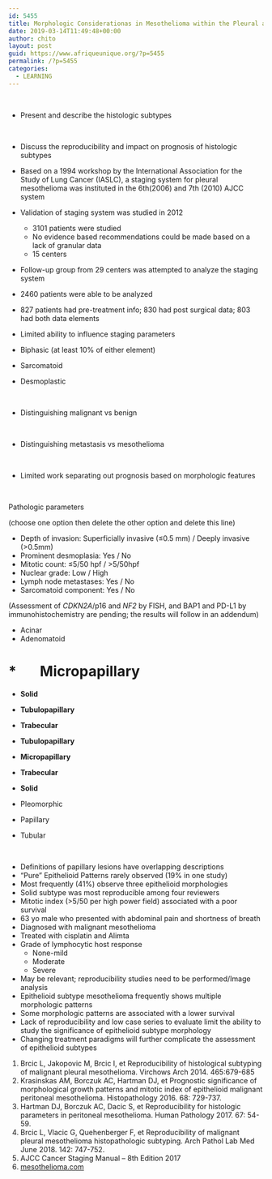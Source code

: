```yaml
---
id: 5455
title: Morphologic Considerationas in Mesothelioma within the Pleural and Peritoneal Cavities
date: 2019-03-14T11:49:48+00:00
author: chito
layout: post
guid: https://www.afriqueunique.org/?p=5455
permalink: /?p=5455
categories:
  - LEARNING
---
```

&nbsp;

  * Present and describe the histologic subtypes

&nbsp;

  * Discuss the reproducibility and impact on prognosis of histologic subtypes
  * Based on a 1994 workshop by the International Association for the Study of Lung Cancer (IASLC), a staging system for pleural mesothelioma was instituted in the 6th(2006) and 7th (2010) AJCC system
  * Validation of staging system was studied in 2012 
      * 3101 patients were studied
      * No evidence based recommendations could be made based on a lack of granular data
      * 15 centers

  * Follow-up group from 29 centers was attempted to analyze the staging system
  * 2460 patients were able to be analyzed
  * 827 patients had pre-treatment info; 830 had post surgical data; 803 had both data elements
  * Limited ability to influence staging parameters
  * Biphasic (at least 10% of either element)
  * Sarcomatoid
  * Desmoplastic

&nbsp;

  * Distinguishing malignant vs benign

&nbsp;

  * Distinguishing metastasis vs mesothelioma

&nbsp;

  * Limited work separating out prognosis based on morphologic features

&nbsp;

Pathologic parameters

(choose one option then delete the other option and delete this line)

  * Depth of invasion: Superficially invasive (≤0.5 mm) / Deeply invasive (>0.5mm)
  * Prominent desmoplasia: Yes / No
  * Mitotic count: ≤5/50 hpf / >5/50hpf
  * Nuclear grade: Low / High
  * Lymph node metastases: Yes / No
  * Sarcomatoid component: Yes / No

(Assessment of _CDKN2A_/p16 and _NF2_ by FISH, and BAP1 and PD-L1 by immunohistochemistry are pending; the results will follow in an addendum)

  * Acinar
  * Adenomatoid

# *       Micropapillary

  * **Solid**
  * **Tubulopapillary**
  * **Trabecular**

  * **Tubulopapillary**
  * **Micropapillary**
  * **Trabecular**
  * **Solid**
  * Pleomorphic
  * Papillary
  * Tubular

&nbsp;

  * Definitions of papillary lesions have overlapping descriptions
  * “Pure” Epithelioid Patterns rarely observed (19% in one study)
  * Most frequently (41%) observe three epithelioid morphologies
  * Solid subtype was most reproducible among four reviewers
  * Mitotic index (>5/50 per high power field) associated with a poor survival
  * 63 yo male who presented with abdominal pain and shortness of breath
  * Diagnosed with malignant mesothelioma
  * Treated with cisplatin and Alimta
  * Grade of lymphocytic host response 
      * None-mild
      * Moderate
      * Severe
  * May be relevant; reproducibility studies need to be performed/Image analysis
  * Epithelioid subtype mesothelioma frequently shows multiple morphologic patterns
  * Some morphologic patterns are associated with a lower survival
  * Lack of reproducibility and low case series to evaluate limit the ability to study the significance of epithelioid subtype morphology
  * Changing treatment paradigms will further complicate the assessment of epithelioid subtypes

  1. Brcic L, Jakopovic M, Brcic I, et Reproducibility of histological subtyping of malignant pleural mesothelioma. Virchows Arch 2014. 465:679-685
  2. Krasinskas AM, Borczuk AC, Hartman DJ, et Prognostic significance of morphological growth patterns and mitotic index of epithelioid malignant peritoneal mesothelioma. Histopathology 2016. 68: 729-737.
  3. Hartman DJ, Borczuk AC, Dacic S, et Reproducibility for histologic parameters in peritoneal mesothelioma. Human Pathology 2017. 67: 54-59.
  4. Brcic L, Vlacic G, Quehenberger F, et Reproducibility of malignant pleural mesothelioma histopathologic subtyping. Arch Pathol Lab Med June 2018. 142: 747-752.
  5. AJCC Cancer Staging Manual – 8th Edition 2017
  6. [mesothelioma.com](http://www.mesothelioma.com/)